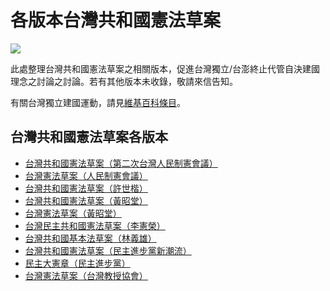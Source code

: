 # 各版本台灣共和國憲法草案

![](taiwan-flag.jpg)

此處整理台灣共和國憲法草案之相關版本，促進台灣獨立/台澎終止代管自決建國理念之討論之討論。若有其他版本未收錄，敬請來信告知。

有關台灣獨立建國運動，請見[維基百科條目](https://zh.wikipedia.org/zh-tw/%E5%8F%B0%E7%81%A3%E7%8D%A8%E7%AB%8B%E9%81%8B%E5%8B%95)。

## 台灣共和國憲法草案各版本

* [台灣共和國憲法草案（第二次台灣人民制憲會議）](台灣共和國憲法草案（第二次台灣人民制憲會議）.md)
* [台灣憲法草案（人民制憲會議）](台灣憲法草案（人民制憲會議）.md)
* [台灣共和國憲法草案（許世楷）](台灣共和國憲法草案（許世楷）.md)
* [台灣共和國憲法草案（黃昭堂）](台灣共和國憲法草案（黃昭堂）.md)
* [台灣憲法草案（黃昭堂）](台灣憲法草案（黃昭堂）.md)
* [台灣民主共和國憲法草案（李憲榮）](台灣民主共和國憲法草案（李憲榮）.md)
* [台灣共和國基本法草案（林義雄）](台灣共和國基本法草案（林義雄）.md)
* [台灣共和國憲法草案（民主進步黨新潮流）](台灣共和國憲法草案（民主進步黨新潮流）.md)
* [民主大憲章（民主進步黨）](民主大憲章（民主進步黨）.md)
* [台灣憲法草案（台灣教授協會）](台灣憲法草案（台灣教授協會）.md)

